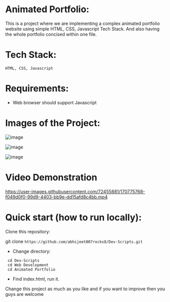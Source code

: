# Animated Portfolio:
  This is a project where we are implementing a complex animated portfolio website using simple HTML, CSS, Javascript Tech Stack. And also having the whole portfolio concised within one file.

# Tech Stack:
    HTML, CSS, Javascript

# Requirements:
  - Web browser should support Javascript

# Images of the Project:
![image](https://user-images.githubusercontent.com/72455881/170767274-c7669e16-ffcb-4f93-8fe2-31e90516b01d.png)

![image](https://user-images.githubusercontent.com/72455881/170767331-6f8f233b-58d5-409d-bb2c-0f895b0cffa4.png)

![image](https://user-images.githubusercontent.com/72455881/170767401-c1de3947-6a4e-46c4-83df-946e24e6596d.png)


# Video Demonstration
https://user-images.githubusercontent.com/72455881/170775768-f049d0f0-99d9-4403-bb9e-dd15afd8c4bb.mp4


# Quick start (how to run locally):

Clone this repository:

git clone ```https://github.com/abhijeet007rocks8/Dev-Scripts.git```
- Change directory:
```
 cd Dev-Scripts
 cd Web Development
 cd Animated Portfolio
```
- Find index.html, run it.


Change this project as much as you like and if you want to improve then you guys are welcome
